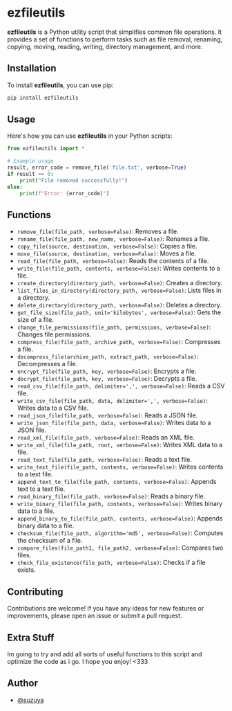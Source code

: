 
# ezfileutils

**ezfileutils** is a Python utility script that simplifies common file operations. It provides a set of functions to perform tasks such as file removal, renaming, copying, moving, reading, writing, directory management, and more.

## Installation

To install **ezfileutils**, you can use pip:

```bash
pip install ezfileutils
```

## Usage

Here's how you can use **ezfileutils** in your Python scripts:

```python
from ezfileutils import *

# Example usage
result, error_code = remove_file('file.txt', verbose=True)
if result == 0:
    print("File removed successfully!")
else:
    print(f"Error: {error_code}")
```

## Functions

- `remove_file(file_path, verbose=False)`: Removes a file.
- `rename_file(file_path, new_name, verbose=False)`: Renames a file.
- `copy_file(source, destination, verbose=False)`: Copies a file.
- `move_file(source, destination, verbose=False)`: Moves a file.
- `read_file(file_path, verbose=False)`: Reads the contents of a file.
- `write_file(file_path, contents, verbose=False)`: Writes contents to a file.
- `create_directory(directory_path, verbose=False)`: Creates a directory.
- `list_files_in_directory(directory_path, verbose=False)`: Lists files in a directory.
- `delete_directory(directory_path, verbose=False)`: Deletes a directory.
- `get_file_size(file_path, unit='kilobytes', verbose=False)`: Gets the size of a file.
- `change_file_permissions(file_path, permissions, verbose=False)`: Changes file permissions.
- `compress_file(file_path, archive_path, verbose=False)`: Compresses a file.
- `decompress_file(archive_path, extract_path, verbose=False)`: Decompresses a file.
- `encrypt_file(file_path, key, verbose=False)`: Encrypts a file.
- `decrypt_file(file_path, key, verbose=False)`: Decrypts a file.
- `read_csv_file(file_path, delimiter=',', verbose=False)`: Reads a CSV file.
- `write_csv_file(file_path, data, delimiter=',', verbose=False)`: Writes data to a CSV file.
- `read_json_file(file_path, verbose=False)`: Reads a JSON file.
- `write_json_file(file_path, data, verbose=False)`: Writes data to a JSON file.
- `read_xml_file(file_path, verbose=False)`: Reads an XML file.
- `write_xml_file(file_path, root, verbose=False)`: Writes XML data to a file.
- `read_text_file(file_path, verbose=False)`: Reads a text file.
- `write_text_file(file_path, contents, verbose=False)`: Writes contents to a text file.
- `append_text_to_file(file_path, contents, verbose=False)`: Appends text to a text file.
- `read_binary_file(file_path, verbose=False)`: Reads a binary file.
- `write_binary_file(file_path, contents, verbose=False)`: Writes binary data to a file.
- `append_binary_to_file(file_path, contents, verbose=False)`: Appends binary data to a file.
- `checksum_file(file_path, algorithm='md5', verbose=False)`: Computes the checksum of a file.
- `compare_files(file_path1, file_path2, verbose=False)`: Compares two files.
- `check_file_existence(file_path, verbose=False)`: Checks if a file exists.

## Contributing

Contributions are welcome! If you have any ideas for new features or improvements, please open an issue or submit a pull request.

## Extra Stuff
Im going to try and add all sorts of useful functions to this script and optimize the code as i go. I hope you enjoy! <333

## Author
- [@suzuya](https://suzuyaa.carrd.co)
```
